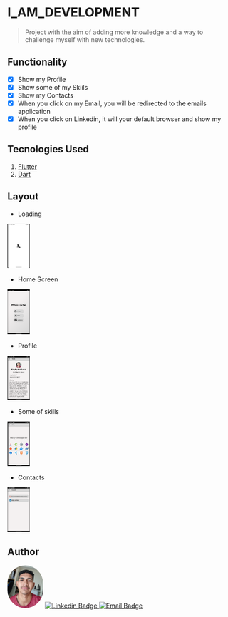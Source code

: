 # I_AM_DEVELOPMENT

> Project with the aim of adding more knowledge and a way to challenge myself with new technologies. 

## Functionality
- [x] Show my Profile
- [x] Show some of my Skiils
- [x] Show my Contacts
- [x] When you click on my Email, you will be redirected to the emails application
- [x] When you click on Linkedin, it will your default browser and show my profile  

## Tecnologies Used
 1. [Flutter](https://flutter.dev/) 
 2. [Dart](https://dart.dev/)

## Layout
- Loading

<img style='width:50px' alt='loading image' src='./readme_img/launcher.png'/>

- Home Screen

<img alt='home screen image' style='width:50px' src='./readme_img/home.png'/>

- Profile

<img alt='home screen image' style='width:50px' src='./readme_img/profile.png'/>

- Some of skills

<img alt='home screen image' style='width:50px' src='./readme_img/skills.png'/>

- Contacts

<img alt='home screen image' style='width:50px' src='./readme_img/contacts.png'/>

## Author
<img style="width:80px; align: left; border-radius: 40px" src="./assets/my_face/kayky.jpg" alt=" Author Image">

<a href = "mailto:contatokaykybarbosa@gmail.com">
    <img src="https://img.shields.io/badge/Linkedin-0077B5?style=flat&logo=linkedin&logoColor=white" heigth="50pxpx" target="_blank" alt="Linkedin Badge">
</a>
<a href = "mailto:contatokaykybarbosa@gmail.com">
    <img src="https://img.shields.io/badge/Email-D14836?style=flat&logo=gmail&logoColor=white" heigth="50pxpx" target="_blank" alt="Email Badge">
</a>